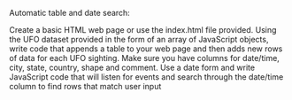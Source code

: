 Automatic table and date search:

Create a basic HTML web page or use the index.html file provided. Using the UFO dataset provided in the form of an array of JavaScript objects, write code that appends a table to your web page and then adds new rows of data for each UFO sighting. Make sure you have columns for date/time, city, state, country, shape and comment. Use a date form and write JavaScript code that will listen for events and search through the date/time column to find rows that match user input
